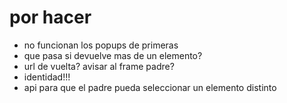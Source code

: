 # por hacer

- no funcionan los popups de primeras
- que pasa si devuelve mas de un elemento?
- url de vuelta? avisar al frame padre?
- identidad!!!
- api para que el padre pueda seleccionar un elemento distinto
